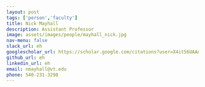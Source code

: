 ```yaml
---
layout: post 
tags: ['person','faculty']
title: Nick Mayhall 
description: Assistant Professor  
image: assets/images/people/mayhall_nick.jpg
nav-menu: false
slack_url: eh
googlescholar_url: https://scholar.google.com/citations?user=X4it56UAAAAJ&hl=en 
github_url: eh
linkedin_url: eh
email: nmayhall@vt.edu
phone: 540-231-3298
---
```


